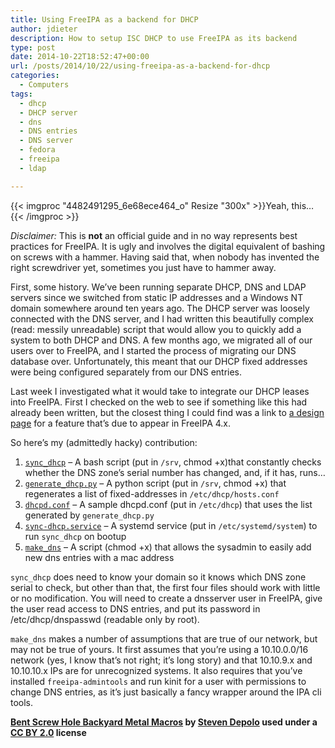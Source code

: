```yaml
---
title: Using FreeIPA as a backend for DHCP
author: jdieter
description: How to setup ISC DHCP to use FreeIPA as its backend
type: post
date: 2014-10-22T18:52:47+00:00
url: /posts/2014/10/22/using-freeipa-as-a-backend-for-dhcp
categories:
  - Computers
tags:
  - dhcp
  - DHCP server
  - dns
  - DNS entries
  - DNS server
  - fedora
  - freeipa
  - ldap

---
```

{{< imgproc "4482491295_6e68ece464_o" Resize "300x" >}}Yeah, this&#8230;{{< /imgproc >}}

_Disclaimer:_ This is **not** an official guide and in no way represents best practices for FreeIPA. It is ugly and involves the digital equivalent of bashing on screws with a hammer. Having said that, when nobody has invented the right screwdriver yet, sometimes you just have to hammer away.

First, some history. We&#8217;ve been running separate DHCP, DNS and LDAP servers since we switched from static IP addresses and a Windows NT domain somewhere around ten years ago. The DHCP server was loosely connected with the DNS server, and I had written this beautifully complex (read: messily unreadable) script that would allow you to quickly add a system to both DHCP and DNS. A few months ago, we migrated all of our users over to FreeIPA, and I started the process of migrating our DNS database over. Unfortunately, this meant that our DHCP fixed addresses were being configured separately from our DNS entries.

Last week I investigated what it would take to integrate our DHCP leases into FreeIPA. First I checked on the web to see if something like this had already been written, but the closest thing I could find was a link to [a design page][2] for a feature that&#8217;s due to appear in FreeIPA 4.x.

So here&#8217;s my (admittedly hacky) contribution:

  1. [`sync_dhcp`][3] &#8211; A bash script (put in `/srv`, chmod +x)that constantly checks whether the DNS zone&#8217;s serial number has changed, and, if it has, runs&#8230;
  2. [`generate_dhcp.py`][4] &#8211; A python script (put in `/srv`, chmod +x) that regenerates a list of fixed-addresses in `/etc/dhcp/hosts.conf`
  3. [`dhcpd.conf`][5] &#8211; A sample dhcpd.conf (put in `/etc/dhcp`) that uses the list generated by `generate_dhcp.py`
  4. [`sync-dhcp.service`][6] &#8211; A systemd service (put in `/etc/systemd/system`) to run `sync_dhcp` on bootup
  5. [`make_dns`][7] &#8211; A script (chmod +x) that allows the sysadmin to easily add new dns entries with a mac address

`sync_dhcp` does need to know your domain so it knows which DNS zone serial to check, but other than that, the first four files should work with little or no modification. You will need to create a dnsserver user in FreeIPA, give the user read access to DNS entries, and put its password in /etc/dhcp/dnspasswd (readable only by root).

`make_dns` makes a number of assumptions that are true of our network, but may not be true of yours. It first assumes that you&#8217;re using a 10.10.0.0/16 network (yes, I know that&#8217;s not right; it&#8217;s long story) and that 10.10.9.x and 10.10.10.x IPs are for unrecognized systems. It also requires that you&#8217;ve installed `freeipa-admintools` and run kinit for a user with permissions to change DNS entries, as it&#8217;s just basically a fancy wrapper around the IPA cli tools.

**[Bent Screw Hole Backyard Metal Macros][8] by [Steven Depolo][9] used under a [CC BY 2.0][10] license**

 [2]: http://www.freeipa.org/page/DHCP_Integration_Design
 [3]: http://lesloueizeh.com/jdieter/freeipa-dhcpd/sync_dhcp
 [4]: http://lesloueizeh.com/jdieter/freeipa-dhcpd/generate_dhcp.py
 [5]: http://lesloueizeh.com/jdieter/freeipa-dhcpd/dhcpd.conf
 [6]: http://lesloueizeh.com/jdieter/freeipa-dhcpd/sync-dhcp.service
 [7]: http://lesloueizeh.com/jdieter/freeipa-dhcpd/make_dns
 [8]: https://www.flickr.com/photos/stevendepolo/4482491295/
 [9]: https://www.flickr.com/photos/stevendepolo/
 [10]: http://creativecommons.org/licenses/by/2.0/
